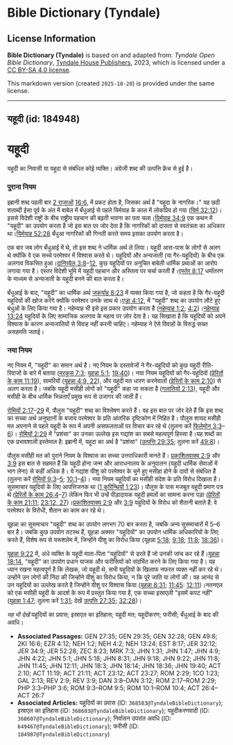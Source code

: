 # Bible Dictionary (Tyndale)

## License Information

**Bible Dictionary (Tyndale)** is based on and adapted from: _Tyndale Open Bible Dictionary_, [Tyndale House Publishers](https://tyndaleopenresources.com/), 2023, which is licensed under a [CC BY-SA 4.0 license](https://creativecommons.org/licenses/by-sa/4.0/legalcode.en).

This markdown version (created `2025-10-20`) is provided under the same license.



--------------------------------

## यहूदी (id: 184948)

यहूदी
=====

यहूदी का निवासी या यहूदा से संबंधित कोई व्यक्ति। अंग्रेजी शब्द की उत्पत्ति फ्रेंच से हुई है।  

### पुराना नियम

इब्रानी शब्द पहली बार [2 रा](https://ref.ly/2Kgs16:6)[जाओं](https://ref.ly/2Kgs16:6) [16:6,](https://ref.ly/2Kgs16:6) में प्रकट होता है, जिसका अर्थ है "यहूदा के नागरिक।" यह छठी शताब्दी ईसा पूर्व के अंत में बाबेल में बँधुआई से पहले यिर्मयाह के काल में लोकप्रिय हो गया ([यिर्म 32:12](https://ref.ly/Jer32:12))। इससे विदेशी राष्ट्रों के बीच राष्ट्रीय पहचान की बढ़ती भावना का पता चला।[यिर्मयाह 34:9](https://ref.ly/Jer34:9) एक कथन में "यहूदी" का उपयोग करता है जो इस बात पर जोर देता है कि नागरिकों को दासता से स्वतंत्रता का अधिकार था।[यिर्मयाह 52:28](https://ref.ly/Jer52:28) बँधुआ नागरिकों की गिनती करते समय इसका उपयोग करता है।

एक बार जब लोग बँधुआई में थे, तो इस शब्द ने धार्मिक अर्थ ले लिया। यहूदी आस\-पास के लोगों से अलग थे क्योंकि वे एक सच्चे परमेश्वर में विश्वास करते थे। यहूदियों और अन्यजाती (या गैर\-यहूदियों) के बीच एक अलगाव विकसित हुआ।[दानिय्येल 3:8](https://ref.ly/Dan3:8-Dan3:12)–[12](https://ref.ly/Dan3:8-Dan3:12), कुछ यहूदियों पर अनुचित बाबेली धार्मिक प्रथाओं का आरोप लगाया गया है। एस्तर विदेशी भूमि में यहूदी पहचान और अस्तित्व पर चर्चा करती हैं।[एस्तेर 8:17](https://ref.ly/Esth8:17) धर्मांतरण के माध्यम से अन्यजाती के यहूदी बनने की बात करता है।

बँधुआई के बाद, "यहूदी" का धार्मिक अर्थ [जकर्याह 8:23](https://ref.ly/Zech8:23) में व्यक्त किया गया है, जो कहता है कि गैर\-यहूदी यहूदियों की खोज करेंगे क्योंकि परमेश्वर उनके साथ थे।[एज्रा 4:12,](https://ref.ly/Ezra4:12) में "यहूदी" शब्द का उपयोग लौटे हुए बंधुओं के लिए किया गया है। नहेम्याह भी इसे इस प्रकार उपयोग करता है ([नहेम्याह 1](https://ref.ly/Neh1:2)[:2](https://ref.ly/Neh1:2); [4:2](https://ref.ly/Neh4:2))।[नहेम्याह](https://ref.ly/Neh13:24) [13:24](https://ref.ly/Neh13:24) यहूदियों के लिए सामाजिक अलगाव के महत्व पर ज़ोर देता है। यह सिखाता है कि यहूदियों को अपने विश्वास के कारण अन्यजातियों से विवाह नहीं करनी चाहिए। नहेम्याह ने ऐसे विवाहों के विरुद्ध सख्त असहमति जताई। 

### नया नियम

नए नियम में, "यहूदी" का समान अर्थ है। नए नियम के दस्तावेजों ने गैर\-यहूदियों को कुछ यहूदी रीति\-रिवाजों के बारे में बताया ([मरकुस 7:3](https://ref.ly/Mark7:3); [यूहन्ना 5:1](https://ref.ly/John5:1); [19:40](https://ref.ly/John19:40))। नया नियम यहूदियों को गैर\-यहूदियों ([प्रेरितों के काम 11:19](https://ref.ly/Acts11:19)), सामरियों ([यूहन्ना 4:9, 22](https://ref.ly/John4:9)), और यहूदी मत धारण करनेवालों ([प्रेरितों के काम 2:10](https://ref.ly/Acts2:10)) से अलग करता है। जबकि यहूदी मसीही लोगों को "यहूदी" कहा जा सकता है ([गलातियों 2:13](https://ref.ly/Gal2:13)), यहूदी और मसीही के बीच धार्मिक भिन्नताएँ प्रमुख रूप से उजागर की जाती हैं।

[रोमियों 2:17](https://ref.ly/Rom2:17-Rom2:29)–[29](https://ref.ly/Rom2:17-Rom2:29) में, पौलुस "यहूदी" शब्द का विश्लेषण करते हैं। वह इस बात पर जोर देते हैं कि इस शब्द का सच्चा अर्थ अनुष्ठानों के बजाय परमेश्वर के प्रति आंतरिक दृष्टिकोण में निहित है। पौलुस शायद मसीही मत अपनाने से पहले यहूदी के रूप में अपनी असफलताओं पर विचार कर रहे थे (तुलना करें [फिलेमोन 3:3](https://ref.ly/Phil3:3-Phil3:6)–[6](https://ref.ly/Phil3:3-Phil3:6))। [रोमियों 2:29](https://ref.ly/Rom2:29) में "प्रशंसा" का उनका उल्लेख इस गद्यांश का सबसे महत्वपूर्ण हिस्सा है।यह शब्दों का एक प्रभावशाली इस्तेमाल है: इब्रानी में, यहूदा का अर्थ है "प्रशंसा" ([उत्पत्ति 29:35](https://ref.ly/Gen29:35); तुलना करें [49:8](https://ref.ly/Gen49:8))।

पौलुस मसीही मत को पुराने नियम के विश्वास का सच्चा उत्तराधिकारी मानते हैं। [प्रकाशितवाक्य 2:9](https://ref.ly/Rev2:9) और [3:9](https://ref.ly/Rev3:9) इस बात से सहमत हैं कि यहूदी होना जन्म और आराधनालय के अनुपालन (यहूदी धार्मिक सेवाओं में भाग लेना) से कहीं अधिक है। ये गद्यांश यीशु को परमेश्वर के चुने हुए मसीहा होने के दावों से संबंधित हैं (तुलना करें [रोमियों 9:3](https://ref.ly/Rom9:3-Rom9:5)–[5](https://ref.ly/Rom9:3-Rom9:5); [10:1](https://ref.ly/Rom10:1-Rom10:4)–[4](https://ref.ly/Rom10:1-Rom10:4))। नया नियम यहूदियों का मसीही संदेश के प्रति विरोध दिखाता है। सुसमाचार यहूदियों के लिए आपत्तिजनक था ([1 कुरिन्थियों 1:23](https://ref.ly/1Cor1:23))। पौलुस के पास मजबूत यहूदी प्रमाण पत्र थे ([प्रेरितों के काम 26:4](https://ref.ly/Acts26:4-Acts26:7)–[7](https://ref.ly/Acts26:4-Acts26:7)) लेकिन फिर भी उन्हें पीड़ादायक यहूदी हमलों का सामना करना पड़ा ([प्रेरितों के काम 21:11](https://ref.ly/Acts21:11); [23:12, 27](https://ref.ly/Acts23:12))।[प्रकाशितवाक्य 2:9](https://ref.ly/Rev2:9) और [3:9](https://ref.ly/Rev3:9) यहूदियों के विरोध को शैतानी बताते हैं: वे परमेश्वर के विरोधी, शैतान का काम कर रहे थे।

यूहन्ना का सुसमाचार "यहूदी" शब्द का उपयोग लगभग 70 बार करता है, जबकि अन्य सुसमाचारों में 5–6 बार है। जबकि कुछ उपयोग तटस्थ हैं, यूहन्ना अक्सर "यहूदियों" का उपयोग धार्मिक अधिकारियों के लिए करते हैं, विशेष रूप से यरूशलेम में, जिन्होंने यीशु का विरोध किया (यूहन्ना [5:18](https://ref.ly/John5:18); [9:18](https://ref.ly/John9:18); [11:8](https://ref.ly/John11:8); [18:36](https://ref.ly/John18:36))।

[यूहन्ना 9:22](https://ref.ly/John9:22) में, अंधे व्यक्ति के यहूदी माता\-पिता "यहूदियों" से डरते हैं जो उनकी जांच कर रहे हैं।[यूहन्ना 18:14](https://ref.ly/John18:14), "यहूदी" का उपयोग प्रधान याजक और फरीसियों को संदर्भित करने के लिए किया गया है। यह ध्यान रखना महत्वपूर्ण है कि लेखक, जो यहूदी थे, सभी यहूदियों के खिलाफ नफरत व्यक्त नहीं कर रहे थे। उन्होंने उन लोगों की निंदा की जिन्होंने यीशु का विरोध किया, न कि पूरे जाति या लोगों की। वह आनंद से उन यहूदियों का उल्लेख करते है जिन्होंने यीशु पर विश्वास किया ([यूहन्ना 8:31](https://ref.ly/John8:31); [11:45](https://ref.ly/John11:45): [12:11](https://ref.ly/John12:11))।नतनएल को एक मसीही यहूदी के आदर्श के रूप में प्रस्तुत किया गया है, एक सच्चा इस्राएली "इसमें कपट नहीं" ([यूहन्ना 1:47](https://ref.ly/John1:47); तुलना करें [1:31](https://ref.ly/John1:31); देखें [उत्पत्ति 27:35](https://ref.ly/Gen27:35); [32:28](https://ref.ly/Gen32:28))।

*यह भी देखें* यहूदियों का प्रवास; इस्राएल का इतिहास; यहूदी मत; यहूदीकरण; फरीसी; बँधुआई के बाद की अवधि।

* **Associated Passages:** GEN 27:35; GEN 29:35; GEN 32:28; GEN 49:8; 2KI 16:6; EZR 4:12; NEH 1:2; NEH 4:2; NEH 13:24; EST 8:17; JER 32:12; JER 34:9; JER 52:28; ZEC 8:23; MRK 7:3; JHN 1:31; JHN 1:47; JHN 4:9; JHN 4:22; JHN 5:1; JHN 5:18; JHN 8:31; JHN 9:18; JHN 9:22; JHN 11:8; JHN 11:45; JHN 12:11; JHN 18:3; JHN 18:14; JHN 18:36; JHN 19:40; ACT 2:10; ACT 11:19; ACT 21:11; ACT 23:12; ACT 23:27; ROM 2:29; 1CO 1:23; GAL 2:13; REV 2:9; REV 3:9; DAN 3:8–DAN 3:12; ROM 2:17–ROM 2:29; PHP 3:3–PHP 3:6; ROM 9:3–ROM 9:5; ROM 10:1–ROM 10:4; ACT 26:4–ACT 26:7
* **Associated Articles:** यहूदियों का प्रवास (ID: `368583@TyndaleBibleDictionary`); इस्राएल का इतिहास  (ID: `368603@TyndaleBibleDictionary`); यहूदीकरणवादी (ID: `368607@TyndaleBibleDictionary`); निर्वासन उपरांत अवधि (ID: `649467@TyndaleBibleDictionary`); फरीसी (ID: `184987@TyndaleBibleDictionary`)

